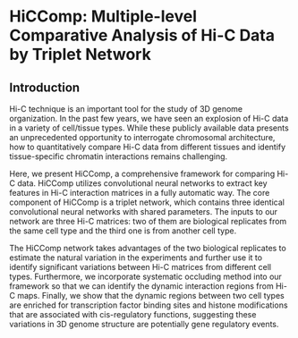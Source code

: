 # HiCComp: Multiple-level Comparative Analysis of Hi-C Data by Triplet Network
## Introduction
Hi-C technique is an important tool for the study of 3D genome organization. In the past few years, we have seen an explosion of Hi-C data in a variety of cell/tissue types. While these publicly available data presents an unprecedented opportunity to interrogate chromosomal architecture, how to quantitatively compare Hi-C data from different tissues and identify tissue-specific chromatin interactions remains challenging. 

Here, we present HiCComp, a comprehensive framework for comparing Hi-C data. HiCComp utilizes convolutional neural networks to extract key features in Hi-C interaction matrices in a fully automatic way. The core component of HiCComp is a triplet network, which contains three identical convolutional neural networks with shared parameters. The inputs to our network are three Hi-C matrices: two of them are biological replicates from the same cell type and the third one is from another cell type. 

The HiCComp network takes advantages of the two biological replicates to estimate the natural variation in the experiments and further use it to identify significant variations between Hi-C matrices from different cell types. Furthermore, we incorporate systematic occluding method into our framework so that we can identify the dynamic interaction regions from Hi-C maps. Finally, we show that the dynamic regions between two cell types are enriched for transcription factor binding sites and histone modifications that are associated with cis-regulatory functions, suggesting these variations in 3D genome structure are potentially gene regulatory events.

